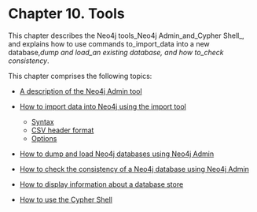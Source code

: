 # Chapter 10. Tools

This chapter describes the Neo4j tools_Neo4j Admin_and_Cypher Shell_, and explains how to use commands to_import_data into a new database,_dump and load_an existing database, and how to_check consistency_.

This chapter comprises the following topics:

* [A description of the Neo4j Admin tool](https://neo4j.com/docs/operations-manual/current/tools/neo4j-admin/)
* [How to import data into Neo4j using the import tool](https://neo4j.com/docs/operations-manual/current/tools/import/)

  * [Syntax](https://neo4j.com/docs/operations-manual/current/tools/import/syntax/)
  * [CSV header format](https://neo4j.com/docs/operations-manual/current/tools/import/file-header-format/)
  * [Options](https://neo4j.com/docs/operations-manual/current/tools/import/options/)

* [How to dump and load Neo4j databases using Neo4j Admin](https://neo4j.com/docs/operations-manual/current/tools/dump-load/)
* [How to check the consistency of a Neo4j database using Neo4j Admin](https://neo4j.com/docs/operations-manual/current/tools/consistency-checker/)
* [How to display information about a database store](https://neo4j.com/docs/operations-manual/current/tools/store-info/)
* [How to use the Cypher Shell](https://neo4j.com/docs/operations-manual/current/tools/cypher-shell/)



